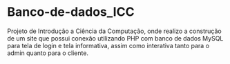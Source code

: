 # Banco-de-dados_ICC
Projeto de Introdução a Ciência da Computação, onde realizo a construção de um site que possui conexão utilizando PHP com banco de dados MySQL para tela de login e tela informativa, assim como interativa tanto para o admin quanto para o cliente. 
